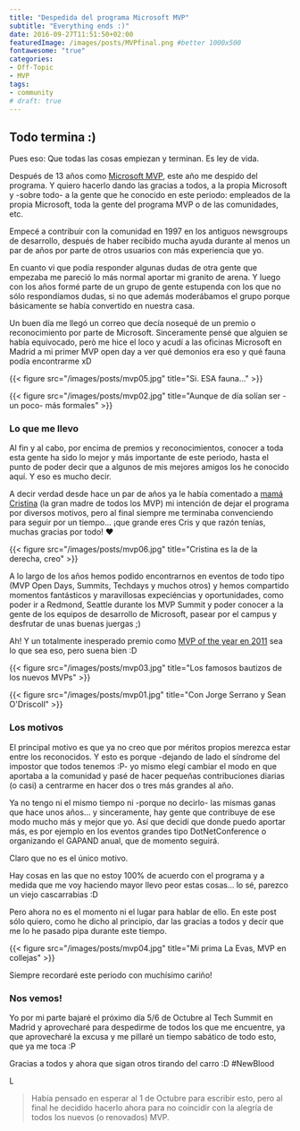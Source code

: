 ```yaml
---
title: "Despedida del programa Microsoft MVP"
subtitle: "Everything ends :)"
date: 2016-09-27T11:51:50+02:00
featuredImage: /images/posts/MVPfinal.png #better 1000x500
fontawesome: "true"
categories: 
- Off-Topic
- MVP
tags:
- community
# draft: true
---
```


## Todo termina :)

Pues eso: Que todas las cosas empiezan y terminan. Es ley de vida.

Después de 13 años como [Microsoft MVP](https://mvp.microsoft.com/?wa=wsignin1.0), este año me despido del programa. Y quiero hacerlo dando las gracias a todos, a la propia Microsoft y -sobre todo- a la gente que he conocido en este periodo: empleados de la propia Microsoft, toda la gente del programa MVP o de las comunidades, etc.

Empecé a contribuir con la comunidad en 1997 en los antiguos newsgroups de desarrollo, después de haber recibido mucha ayuda durante al menos un par de años por parte de otros usuarios con más experiencia que yo.

En cuanto vi que podía responder algunas dudas de otra gente que empezaba me pareció lo más normal aportar mi granito de arena. Y luego con los años formé parte de un grupo de gente estupenda con los que no sólo respondíamos dudas, si no que además moderábamos el grupo porque básicamente se había convertido en nuestra casa.

Un buen día me llegó un correo que decía nosequé de un premio o reconocimiento por parte de Microsoft. Sinceramente pensé que alguien se había equivocado, però me hice el loco y acudí a las oficinas Microsoft en Madrid a mi primer MVP open day a ver qué demonios era eso y qué fauna podía encontrarme xD

{{< figure src="/images/posts/mvp05.jpg" title="Si. ESA fauna..." >}}

{{< figure src="/images/posts/mvp02.jpg" title="Aunque de día solían ser -un poco- más formales" >}}

### Lo que me llevo

Al fin y al cabo, por encima de premios y reconocimientos, conocer a toda esta gente ha sido lo mejor y más importante de este periodo, hasta el punto de poder decir que a algunos de mis mejores amigos los he conocido aquí. Y eso es mucho decir.

A decir verdad desde hace un par de años ya le había comentado a [mamá Cristina](https://twitter.com/crisgherrero) (la gran madre de todos los MVP) mi intención de dejar el programa por diversos motivos, pero al final siempre me terminaba convenciendo para seguir por un tiempo... ¡que grande eres Cris y que razón tenías, muchas gracias por todo! :heart:

{{< figure src="/images/posts/mvp06.jpg" title="Cristina es la de la derecha, creo" >}}

A lo largo de los años hemos podido encontrarnos en eventos de todo tipo (MVP Open Days, Summits,  Techdays y muchos otros) y hemos compartido momentos fantásticos y maravillosas expeciéncias y oportunidades, como poder ir a Redmond, Seattle durante los MVP Summit y poder conocer a la gente de los equipos de desarrollo de Microsoft, pasear por el campus y desfrutar de unas buenas juergas ;)

Ah! Y un totalmente inesperado premio como [MVP of the year en 2011](/awarded-mvp-of-the-year/) sea lo que sea eso, pero suena bien :D

{{< figure src="/images/posts/mvp03.jpg" title="Los famosos bautizos de los nuevos MVPs" >}}

{{< figure src="/images/posts/mvp01.jpg" title="Con Jorge Serrano y Sean O'Driscoll" >}}

### Los motivos

El principal motivo es que ya no creo que por méritos propios merezca estar entre los reconocidos. Y esto es porque -dejando de lado el síndrome del impostor que todos tenemos :P- yo mismo elegí cambiar el modo en que aportaba a la comunidad y pasé de hacer pequeñas contribuciones diarias (o casi) a centrarme en hacer dos o tres más grandes al año.

Ya no tengo ni el mismo tiempo ni -porque no decirlo- las mismas ganas que hace unos años... y sinceramente, hay gente que contribuye de ese modo mucho más y mejor que yo. Así que decidí que donde puedo aportar más, es por ejemplo en los eventos grandes tipo DotNetConference o organizando el GAPAND anual, que de momento seguirá.

Claro que no es el único motivo. 

Hay cosas en las que no estoy 100% de acuerdo con el programa y a medida que me voy haciendo mayor llevo peor estas cosas... lo sé, parezco un viejo cascarrabias :D

Pero ahora no es el momento ni el lugar para hablar de ello. En este post sólo quiero, como he dicho al principio, dar las gracias a todos y decir que me lo he pasado pipa durante este tiempo. 

{{< figure src="/images/posts/mvp04.jpg" title="Mi prima La Evas, MVP en collejas" >}}

Siempre recordaré este periodo con muchísimo cariño!

### Nos vemos!

Yo por mi parte bajaré el próximo día 5/6 de Octubre al Tech Summit en Madrid y aprovecharé para despedirme de todos los que me encuentre, ya que aprovecharé la excusa y me pillaré un tiempo sabático de todo esto, que ya me toca :P

Gracias a todos y ahora que sigan otros tirando del carro :D #NewBlood

L

> Había pensado en esperar al 1 de Octubre para escribir esto, pero al final he decidido hacerlo ahora para no coincidir con la alegría de todos los nuevos (o renovados) MVP. 
